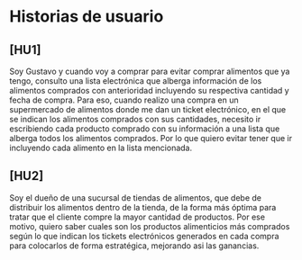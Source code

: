 # Historias de usuario

## [HU1]
Soy Gustavo y cuando voy a comprar para evitar comprar alimentos que ya tengo, consulto una lista electrónica que alberga información de los alimentos comprados con anterioridad incluyendo su respectiva cantidad y fecha de compra. Para eso, cuando realizo una compra en un supermercado de alimentos donde me dan un ticket electrónico, en el que se indican los alimentos comprados con sus cantidades, necesito ir escribiendo cada producto comprado con su información a una lista que alberga todos los alimentos comprados. Por lo que quiero evitar tener que ir incluyendo cada alimento en la lista mencionada.

## [HU2]
Soy el dueño de una sucursal de tiendas de alimentos, que debe de distribuir los alimentos dentro de la tienda, de la forma más óptima para tratar que el cliente compre la mayor cantidad de productos. Por ese motivo, quiero saber cuales son los productos alimenticios más comprados según lo que indican los tickets electrónicos generados en cada compra para colocarlos de forma estratégica, mejorando asi las ganancias.